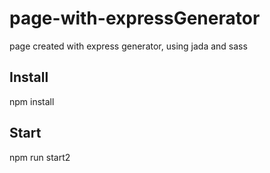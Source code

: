 # page-with-expressGenerator
page created with express generator, using jada and sass

## Install
npm install

## Start
npm run start2


